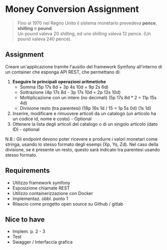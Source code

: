 # Money Conversion Assignment

> Fino al 1970 nel Regno Unito il sistema monetario prevedeva **pence**, **shilling** e **pound**.  
> Un pound valeva 20 shilling, ed uno shilling valeva 12 pence. (Un pound valeva 240 pence).

## Assignment
Creare un'applicazione tramite l'ausilio del framework Symfony all'interno di un container che esponga API REST, che permettano di:
1. **Eseguire le principali operazioni aritmetiche**  
   - Somma (5p 17s 8d + 3p 4s 10d = 9p 2s 6d)  
   - Sottrazione (4p 17s 8d - 3p 17s 10d = 2p 12s 10d)  
   - Moltiplicazione con un intero (no decimali) (5p 17s 8d * 2 = 11p 15s 4d)  
   - Divisione resto (tra parentesi) (18p 16s 1d / 15 = 1p 5s 0d) (1s 1d)  
2. Inserire, modificare e rimuovere articoli da un catalogo (un articolo ha un codice id, nome e costo) - Optional
3. Ottenere la lista degli articoli del catalogo o di un singolo articolo (dato ID) - optional

N.B.: Gli endpoint devono poter ricevere e produrre i valori monetari come stringa, usando lo stesso formato degli esempi (Xp, Ys, Zd).
Nel caso della divisione, se è presente un resto, questo sarà indicato tra parentesi usando stesso formato.

## Requirements
- Utilizzo framework symfony
- Esposizione chiamate REST
- Utilizzo containerizzazione con Docker
- Implementaz. obbl. punto 1
- Rilascio come progetto open source su Github / gitlab

## Nice to have

- Implem. p. 2 - 3
- Test
- Swagger / Interfaccia grafica
